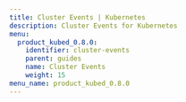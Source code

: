 ```yaml
---
title: Cluster Events | Kubernetes
description: Cluster Events for Kubernetes
menu:
  product_kubed_0.8.0:
    identifier: cluster-events
    parent: guides
    name: Cluster Events
    weight: 15
menu_name: product_kubed_0.8.0
---
```


